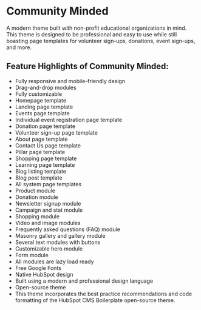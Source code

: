 # Community Minded 
A modern theme built with non-profit educational organizations in mind. This theme is designed to be professional and easy to use while still boasting page templates for volunteer sign-ups, donations, event sign-ups, and more.

## Feature Highlights of Community Minded:

- Fully responsive and mobile-friendly design
- Drag-and-drop modules
- Fully customizable
- Homepage template
- Landing page template
- Events page template
- Individual event registration page template
- Donation page template
- Volunteer sign-up page template
- About page template
- Contact Us page template
- Pillar page template
- Shopping page template
- Learning page template
- Blog listing template
- Blog post template
- All system page templates
- Product module
- Donation module
- Newsletter signup module
- Campaign and stat module
- Shopping module
- Video and image modules
- Frequently asked questions (FAQ) module
- Masonry gallery and gallery module
- Several text modules with buttons
- Customizable hero module
- Form module
- All modules are lazy load ready
- Free Google Fonts
- Native HubSpot design
- Built using a modern and professional design language
- Open-source theme
- This theme incorporates the best practice recommendations and code formatting of the HubSpot CMS Boilerplate open-source theme.
